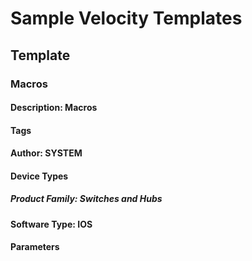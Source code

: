# Sample Velocity Templates
## Template
### Macros
#### Description: Macros
#### Tags
#### Author: SYSTEM
#### Device Types
##### Product Family: Switches and Hubs
#### Software Type: IOS
#### Parameters